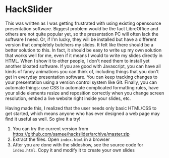 HackSlider
==========

This was written as I was getting frustrated with using existing opensource
presentation software.  Biggest problem would be the fact LibreOffice and
others are not quite popular yet, so the presentation PC will often lack the
software I need. Or, if I'm lucky, they will be installed but have a different
version that completely butchers my slides. It felt like there should be a
better solution to this.  In fact, it should be easy to write up my own
solution that works well for me, even if it means I would to write my slides
directly in HTML. When I show it to other people, I don't need them to install
yet another bloated software. If you are good with Javascript, you can have all
kinds of fancy animations you can think of, including things that you don't get
in everyday presentation software. You can keep tracking changes to your
presentation using a version control system like Git. Finally, you can automate
things: use CSS to automate complicated formatting rules, have your slide
elements resize and reposition correctly when you change screen resolution,
embed a live website right inside your slides, etc.

Having made this, I realized that the user needs only basic HTML/CSS to get
started, which means anyone who has ever designed a web page may find it useful
as well. So give it a try! 

 1. You can try the current version from 
https://github.com/samee/hackslider/archive/master.zip
 2. Extract the files. Open `index.html` in a browser
 3. After you are done with the slideshow, see the source code for `index.html`.
    Copy it and modify it to create your own slides
